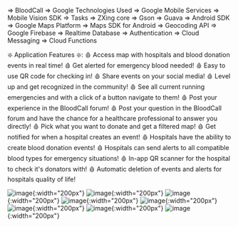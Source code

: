 => BloodCall
=> Google Technologies Used
=> Google Mobile Services
=> Mobile Vision SDK
=> Tasks
=> ZXing core
=> Gson
=> Guava
=> Android SDK
=> Google Maps Platform
=> Maps SDK for Android
=> Geocoding API
=> Google Firebase
=> Realtime Database
=> Authentication
=> Cloud Messaging
=> Cloud Functions



❇️ Application Features ❇️:
🩸 Access map with hospitals and blood donation events in real time!
🩸 Get alerted for emergency blood needed!
🩸 Easy to use QR code for checking in!
🩸 Share events on your social media!
🩸 Level up and get recognized in the community!
🩸 See all current running emergencies and with a click of a button navigate to them!
🩸 Post your experience in the BloodCall forum!
🩸 Post your question in the BloodCall forum and have the chance for a healthcare professional to answer you directly!
🩸 Pick what you want to donate and get a filtered map!
🩸 Get notified for when a hospital creates an event!
🩸 Hospitals have the ability to create blood donation events!
🩸 Hospitals can send alerts to all compatible blood types for emergency situations!
🩸 In-app QR scanner for the hospital to check it's donators with!
🩸 Automatic deletion of events and alerts for hospitals quality of life!



![image](https://github.com/DhruvkumarMashru/BloodCall/assets/104681256/7802416b-2f2c-45ff-9471-4afc777a64c3){:width="200px"}
![image](https://github.com/DhruvkumarMashru/BloodCall/assets/104681256/acb65639-37d3-4505-a57c-fb8fc03bb3c5){:width="200px"}
![image](https://github.com/DhruvkumarMashru/BloodCall/assets/104681256/4b45cdfe-2f0b-4fe7-8f1d-50034c55fd5c){:width="200px"}
![image](https://github.com/DhruvkumarMashru/BloodCall/assets/104681256/e93026af-77f6-4710-848e-7b1d08d550f2){:width="200px"}
![image](https://github.com/DhruvkumarMashru/BloodCall/assets/104681256/9750c689-65e4-4e5b-af67-79e4c936b37b){:width="200px"}
![image](https://github.com/DhruvkumarMashru/BloodCall/assets/104681256/20ea334b-7535-4896-965c-8634300ca756){:width="200px"}
![image](https://github.com/DhruvkumarMashru/BloodCall/assets/104681256/9773bc1e-4be5-4534-9fde-953336452bb6){:width="200px"}
![image](https://github.com/DhruvkumarMashru/BloodCall/assets/104681256/cc26cd9c-fa29-4bb3-984b-03417a5be08a){:width="200px"}


